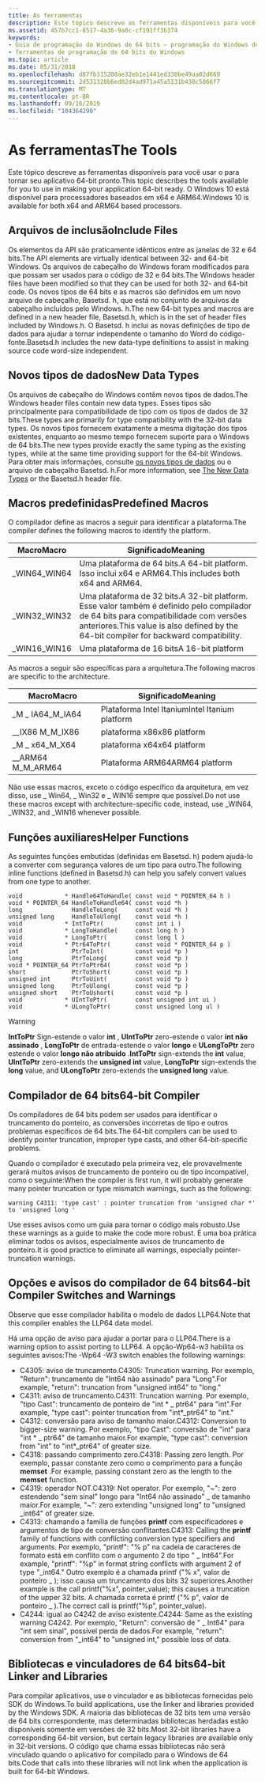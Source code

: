 ```yaml
---
title: As ferramentas
description: Este tópico descreve as ferramentas disponíveis para você usar o para tornar seu aplicativo 64-bit pronto. O Windows 10 está disponível para processadores baseados em x64 e ARM64.
ms.assetid: 457b7cc1-8517-4a36-9a0c-cf191ff3b374
keywords:
- Guia de programação do Windows de 64 bits – programação do Windows de 64 bits, ferramentas
- ferramentas de programação de 64 bits do Windows
ms.topic: article
ms.date: 05/31/2018
ms.openlocfilehash: d87fb315200ae32eb1e1441ed330be49aa02d669
ms.sourcegitcommit: 2d531328b6ed82d4ad971a45a5131b430c5866f7
ms.translationtype: MT
ms.contentlocale: pt-BR
ms.lasthandoff: 09/16/2019
ms.locfileid: "104364290"
---
```

# <a name="the-tools"></a><span data-ttu-id="8b39b-106">As ferramentas</span><span class="sxs-lookup"><span data-stu-id="8b39b-106">The Tools</span></span>

<span data-ttu-id="8b39b-107">Este tópico descreve as ferramentas disponíveis para você usar o para tornar seu aplicativo 64-bit pronto.</span><span class="sxs-lookup"><span data-stu-id="8b39b-107">This topic describes the tools available for you to use in making your application 64-bit ready.</span></span> <span data-ttu-id="8b39b-108">O Windows 10 está disponível para processadores baseados em x64 e ARM64.</span><span class="sxs-lookup"><span data-stu-id="8b39b-108">Windows 10 is available for both x64 and ARM64 based processors.</span></span>

## <a name="include-files"></a><span data-ttu-id="8b39b-109">Arquivos de inclusão</span><span class="sxs-lookup"><span data-stu-id="8b39b-109">Include Files</span></span>

<span data-ttu-id="8b39b-110">Os elementos da API são praticamente idênticos entre as janelas de 32 e 64 bits.</span><span class="sxs-lookup"><span data-stu-id="8b39b-110">The API elements are virtually identical between 32- and 64-bit Windows.</span></span> <span data-ttu-id="8b39b-111">Os arquivos de cabeçalho do Windows foram modificados para que possam ser usados para o código de 32 e 64 bits.</span><span class="sxs-lookup"><span data-stu-id="8b39b-111">The Windows header files have been modified so that they can be used for both 32- and 64-bit code.</span></span> <span data-ttu-id="8b39b-112">Os novos tipos de 64 bits e as macros são definidos em um novo arquivo de cabeçalho, Basetsd. h, que está no conjunto de arquivos de cabeçalho incluídos pelo Windows. h.</span><span class="sxs-lookup"><span data-stu-id="8b39b-112">The new 64-bit types and macros are defined in a new header file, Basetsd.h, which is in the set of header files included by Windows.h.</span></span> <span data-ttu-id="8b39b-113">O Basetsd. h inclui as novas definições de tipo de dados para ajudar a tornar independente o tamanho do Word do código-fonte.</span><span class="sxs-lookup"><span data-stu-id="8b39b-113">Basetsd.h includes the new data-type definitions to assist in making source code word-size independent.</span></span>

## <a name="new-data-types"></a><span data-ttu-id="8b39b-114">Novos tipos de dados</span><span class="sxs-lookup"><span data-stu-id="8b39b-114">New Data Types</span></span>

<span data-ttu-id="8b39b-115">Os arquivos de cabeçalho do Windows contêm novos tipos de dados.</span><span class="sxs-lookup"><span data-stu-id="8b39b-115">The Windows header files contain new data types.</span></span> <span data-ttu-id="8b39b-116">Esses tipos são principalmente para compatibilidade de tipo com os tipos de dados de 32 bits.</span><span class="sxs-lookup"><span data-stu-id="8b39b-116">These types are primarily for type compatibility with the 32-bit data types.</span></span> <span data-ttu-id="8b39b-117">Os novos tipos fornecem exatamente a mesma digitação dos tipos existentes, enquanto ao mesmo tempo fornecem suporte para o Windows de 64 bits.</span><span class="sxs-lookup"><span data-stu-id="8b39b-117">The new types provide exactly the same typing as the existing types, while at the same time providing support for the 64-bit Windows.</span></span> <span data-ttu-id="8b39b-118">Para obter mais informações, consulte [os novos tipos de dados](the-new-data-types.md) ou o arquivo de cabeçalho Basetsd. h.</span><span class="sxs-lookup"><span data-stu-id="8b39b-118">For more information, see [The New Data Types](the-new-data-types.md) or the Basetsd.h header file.</span></span>

## <a name="predefined-macros"></a><span data-ttu-id="8b39b-119">Macros predefinidas</span><span class="sxs-lookup"><span data-stu-id="8b39b-119">Predefined Macros</span></span>

<span data-ttu-id="8b39b-120">O compilador define as macros a seguir para identificar a plataforma.</span><span class="sxs-lookup"><span data-stu-id="8b39b-120">The compiler defines the following macros to identify the platform.</span></span>



| <span data-ttu-id="8b39b-121">Macro</span><span class="sxs-lookup"><span data-stu-id="8b39b-121">Macro</span></span>   | <span data-ttu-id="8b39b-122">Significado</span><span class="sxs-lookup"><span data-stu-id="8b39b-122">Meaning</span></span>                                                                                                     |
|---------|-------------------------------------------------------------------------------------------------------------|
| <span data-ttu-id="8b39b-123">\_WIN64</span><span class="sxs-lookup"><span data-stu-id="8b39b-123">\_WIN64</span></span> | <span data-ttu-id="8b39b-124">Uma plataforma de 64 bits.</span><span class="sxs-lookup"><span data-stu-id="8b39b-124">A 64-bit platform.</span></span> <span data-ttu-id="8b39b-125">Isso inclui x64 e ARM64.</span><span class="sxs-lookup"><span data-stu-id="8b39b-125">This includes both x64 and ARM64.</span></span>                                                        |
| <span data-ttu-id="8b39b-126">\_WIN32</span><span class="sxs-lookup"><span data-stu-id="8b39b-126">\_WIN32</span></span> | <span data-ttu-id="8b39b-127">Uma plataforma de 32 bits.</span><span class="sxs-lookup"><span data-stu-id="8b39b-127">A 32-bit platform.</span></span> <span data-ttu-id="8b39b-128">Esse valor também é definido pelo compilador de 64 bits para compatibilidade com versões anteriores.</span><span class="sxs-lookup"><span data-stu-id="8b39b-128">This value is also defined by the 64-bit compiler for backward compatibility.</span></span><br/> |
| <span data-ttu-id="8b39b-129">\_WIN16</span><span class="sxs-lookup"><span data-stu-id="8b39b-129">\_WIN16</span></span> | <span data-ttu-id="8b39b-130">Uma plataforma de 16 bits</span><span class="sxs-lookup"><span data-stu-id="8b39b-130">A 16-bit platform</span></span>                                                                                           |



 

<span data-ttu-id="8b39b-131">As macros a seguir são específicas para a arquitetura.</span><span class="sxs-lookup"><span data-stu-id="8b39b-131">The following macros are specific to the architecture.</span></span>



| <span data-ttu-id="8b39b-132">Macro</span><span class="sxs-lookup"><span data-stu-id="8b39b-132">Macro</span></span>      | <span data-ttu-id="8b39b-133">Significado</span><span class="sxs-lookup"><span data-stu-id="8b39b-133">Meaning</span></span>                |
|------------|------------------------|
| <span data-ttu-id="8b39b-134">\_M \_ IA64</span><span class="sxs-lookup"><span data-stu-id="8b39b-134">\_M\_IA64</span></span>  | <span data-ttu-id="8b39b-135">Plataforma Intel Itanium</span><span class="sxs-lookup"><span data-stu-id="8b39b-135">Intel Itanium platform</span></span> |
| <span data-ttu-id="8b39b-136">\_\_IX86 M</span><span class="sxs-lookup"><span data-stu-id="8b39b-136">\_M\_IX86</span></span>  | <span data-ttu-id="8b39b-137">plataforma x86</span><span class="sxs-lookup"><span data-stu-id="8b39b-137">x86 platform</span></span>           |
| <span data-ttu-id="8b39b-138">\_M \_ x64</span><span class="sxs-lookup"><span data-stu-id="8b39b-138">\_M\_X64</span></span>   | <span data-ttu-id="8b39b-139">plataforma x64</span><span class="sxs-lookup"><span data-stu-id="8b39b-139">x64 platform</span></span>           |
| <span data-ttu-id="8b39b-140">\_\_ARM64 M</span><span class="sxs-lookup"><span data-stu-id="8b39b-140">\_M\_ARM64</span></span> | <span data-ttu-id="8b39b-141">Plataforma ARM64</span><span class="sxs-lookup"><span data-stu-id="8b39b-141">ARM64 platform</span></span>         |



 

<span data-ttu-id="8b39b-142">Não use essas macros, exceto o código específico da arquitetura, em vez disso, use \_ Win64, \_ Win32 e \_ WIN16 sempre que possível.</span><span class="sxs-lookup"><span data-stu-id="8b39b-142">Do not use these macros except with architecture-specific code, instead, use \_WIN64, \_WIN32, and \_WIN16 whenever possible.</span></span>

## <a name="helper-functions"></a><span data-ttu-id="8b39b-143">Funções auxiliares</span><span class="sxs-lookup"><span data-stu-id="8b39b-143">Helper Functions</span></span>

<span data-ttu-id="8b39b-144">As seguintes funções embutidas (definidas em Basetsd. h) podem ajudá-lo a converter com segurança valores de um tipo para outro.</span><span class="sxs-lookup"><span data-stu-id="8b39b-144">The following inline functions (defined in Basetsd.h) can help you safely convert values from one type to another.</span></span>

``` syntax
void            * Handle64ToHandle( const void * POINTER_64 h ) 
void * POINTER_64 HandleToHandle64( const void *h )
long              HandleToLong(     const void *h )
unsigned long     HandleToUlong(    const void *h )
void            * IntToPtr(         const int i )
void            * LongToHandle(     const long h )
void            * LongToPtr(        const long l )
void            * Ptr64ToPtr(       const void * POINTER_64 p )
int               PtrToInt(         const void *p )
long              PtrToLong(        const void *p )
void * POINTER_64 PtrToPtr64(       const void *p )
short             PtrToShort(       const void *p )
unsigned int      PtrToUint(        const void *p )
unsigned long     PtrToUlong(       const void *p )
unsigned short    PtrToUshort(      const void *p )
void            * UIntToPtr(        const unsigned int ui )
void            * ULongToPtr(       const unsigned long ul )
```

> [!WARNING]
> <span data-ttu-id="8b39b-145">**IntToPtr** Sign-estende o valor **int** , **UIntToPtr** zero-estende o valor **int não assinado** , **LongToPtr** de entrada-estende o valor **longo** e **ULongToPtr** zero estende o valor **longo não atribuído** .</span><span class="sxs-lookup"><span data-stu-id="8b39b-145">**IntToPtr** sign-extends the **int** value, **UIntToPtr** zero-extends the **unsigned int** value, **LongToPtr** sign-extends the **long** value, and **ULongToPtr** zero-extends the **unsigned long** value.</span></span>

 

## <a name="64-bit-compiler"></a><span data-ttu-id="8b39b-146">Compilador de 64 bits</span><span class="sxs-lookup"><span data-stu-id="8b39b-146">64-bit Compiler</span></span>

<span data-ttu-id="8b39b-147">Os compiladores de 64 bits podem ser usados para identificar o truncamento do ponteiro, as conversões incorretas de tipo e outros problemas específicos de 64 bits.</span><span class="sxs-lookup"><span data-stu-id="8b39b-147">The 64-bit compilers can be used to identify pointer truncation, improper type casts, and other 64-bit-specific problems.</span></span>

<span data-ttu-id="8b39b-148">Quando o compilador é executado pela primeira vez, ele provavelmente gerará muitos avisos de truncamento de ponteiro ou de tipo incompatível, como o seguinte:</span><span class="sxs-lookup"><span data-stu-id="8b39b-148">When the compiler is first run, it will probably generate many pointer truncation or type mismatch warnings, such as the following:</span></span>

`warning C4311: 'type cast' : pointer truncation from 'unsigned char *' to 'unsigned long '`

<span data-ttu-id="8b39b-149">Use esses avisos como um guia para tornar o código mais robusto.</span><span class="sxs-lookup"><span data-stu-id="8b39b-149">Use these warnings as a guide to make the code more robust.</span></span> <span data-ttu-id="8b39b-150">É uma boa prática eliminar todos os avisos, especialmente avisos de truncamento de ponteiro.</span><span class="sxs-lookup"><span data-stu-id="8b39b-150">It is good practice to eliminate all warnings, especially pointer-truncation warnings.</span></span>

## <a name="64-bit-compiler-switches-and-warnings"></a><span data-ttu-id="8b39b-151">Opções e avisos do compilador de 64 bits</span><span class="sxs-lookup"><span data-stu-id="8b39b-151">64-bit Compiler Switches and Warnings</span></span>

<span data-ttu-id="8b39b-152">Observe que esse compilador habilita o modelo de dados LLP64.</span><span class="sxs-lookup"><span data-stu-id="8b39b-152">Note that this compiler enables the LLP64 data model.</span></span>

<span data-ttu-id="8b39b-153">Há uma opção de aviso para ajudar a portar para o LLP64.</span><span class="sxs-lookup"><span data-stu-id="8b39b-153">There is a warning option to assist porting to LLP64.</span></span> <span data-ttu-id="8b39b-154">A opção-Wp64-w3 habilita os seguintes avisos:</span><span class="sxs-lookup"><span data-stu-id="8b39b-154">The -Wp64 -W3 switch enables the following warnings:</span></span>

-   <span data-ttu-id="8b39b-155">C4305: aviso de truncamento.</span><span class="sxs-lookup"><span data-stu-id="8b39b-155">C4305: Truncation warning.</span></span> <span data-ttu-id="8b39b-156">Por exemplo, "Return": truncamento de "Int64 não assinado" para "Long".</span><span class="sxs-lookup"><span data-stu-id="8b39b-156">For example, "return": truncation from "unsigned int64" to "long."</span></span>
-   <span data-ttu-id="8b39b-157">C4311: aviso de truncamento.</span><span class="sxs-lookup"><span data-stu-id="8b39b-157">C4311: Truncation warning.</span></span> <span data-ttu-id="8b39b-158">Por exemplo, "tipo Cast": truncamento de ponteiro de "int \* \_ ptr64" para "int".</span><span class="sxs-lookup"><span data-stu-id="8b39b-158">For example, "type cast": pointer truncation from "int\*\_ptr64" to "int."</span></span>
-   <span data-ttu-id="8b39b-159">C4312: conversão para aviso de tamanho maior.</span><span class="sxs-lookup"><span data-stu-id="8b39b-159">C4312: Conversion to bigger-size warning.</span></span> <span data-ttu-id="8b39b-160">Por exemplo, "tipo Cast": conversão de "int" para "int \* \_ ptr64" de tamanho maior.</span><span class="sxs-lookup"><span data-stu-id="8b39b-160">For example, "type cast": conversion from "int" to "int\*\_ptr64" of greater size.</span></span>
-   <span data-ttu-id="8b39b-161">C4318: passando comprimento zero.</span><span class="sxs-lookup"><span data-stu-id="8b39b-161">C4318: Passing zero length.</span></span> <span data-ttu-id="8b39b-162">Por exemplo, passar constante zero como o comprimento para a função **memset** .</span><span class="sxs-lookup"><span data-stu-id="8b39b-162">For example, passing constant zero as the length to the **memset** function.</span></span>
-   <span data-ttu-id="8b39b-163">C4319: operador NOT.</span><span class="sxs-lookup"><span data-stu-id="8b39b-163">C4319: Not operator.</span></span> <span data-ttu-id="8b39b-164">Por exemplo, "~": zero estendendo "sem sinal" longo para "Int64 não assinado" \_ de tamanho maior.</span><span class="sxs-lookup"><span data-stu-id="8b39b-164">For example, "~": zero extending "unsigned long" to "unsigned \_int64" of greater size.</span></span>
-   <span data-ttu-id="8b39b-165">C4313: chamando a família de funções **printf** com especificadores e argumentos de tipo de conversão conflitantes.</span><span class="sxs-lookup"><span data-stu-id="8b39b-165">C4313: Calling the **printf** family of functions with conflicting conversion type specifiers and arguments.</span></span> <span data-ttu-id="8b39b-166">Por exemplo, "printf": "% p" na cadeia de caracteres de formato está em conflito com o argumento 2 do tipo " \_ Int64".</span><span class="sxs-lookup"><span data-stu-id="8b39b-166">For example, "printf": "%p" in format string conflicts with argument 2 of type "\_int64."</span></span> <span data-ttu-id="8b39b-167">Outro exemplo é a chamada printf ("% x", valor de ponteiro \_ ); isso causa um truncamento dos bits 32 superiores.</span><span class="sxs-lookup"><span data-stu-id="8b39b-167">Another example is the call printf("%x", pointer\_value); this causes a truncation of the upper 32 bits.</span></span> <span data-ttu-id="8b39b-168">A chamada correta é printf ("% p", valor de ponteiro \_ ).</span><span class="sxs-lookup"><span data-stu-id="8b39b-168">The correct call is printf("%p", pointer\_value).</span></span>
-   <span data-ttu-id="8b39b-169">C4244: igual ao C4242 de aviso existente.</span><span class="sxs-lookup"><span data-stu-id="8b39b-169">C4244: Same as the existing warning C4242.</span></span> <span data-ttu-id="8b39b-170">Por exemplo, "Return": conversão de " \_ Int64" para "int sem sinal", possível perda de dados.</span><span class="sxs-lookup"><span data-stu-id="8b39b-170">For example, "return": conversion from "\_int64" to "unsigned int," possible loss of data.</span></span>

## <a name="64-bit-linker-and-libraries"></a><span data-ttu-id="8b39b-171">Bibliotecas e vinculadores de 64 bits</span><span class="sxs-lookup"><span data-stu-id="8b39b-171">64-bit Linker and Libraries</span></span>

<span data-ttu-id="8b39b-172">Para compilar aplicativos, use o vinculador e as bibliotecas fornecidas pelo SDK do Windows.</span><span class="sxs-lookup"><span data-stu-id="8b39b-172">To build applications, use the linker and libraries provided by the Windows SDK.</span></span> <span data-ttu-id="8b39b-173">A maioria das bibliotecas de 32 bits tem uma versão de 64 bits correspondente, mas determinadas bibliotecas herdadas estão disponíveis somente em versões de 32 bits.</span><span class="sxs-lookup"><span data-stu-id="8b39b-173">Most 32-bit libraries have a corresponding 64-bit version, but certain legacy libraries are available only in 32-bit versions.</span></span> <span data-ttu-id="8b39b-174">O código que chama essas bibliotecas não será vinculado quando o aplicativo for compilado para o Windows de 64 bits.</span><span class="sxs-lookup"><span data-stu-id="8b39b-174">Code that calls into these libraries will not link when the application is built for 64-bit Windows.</span></span>

 

 





